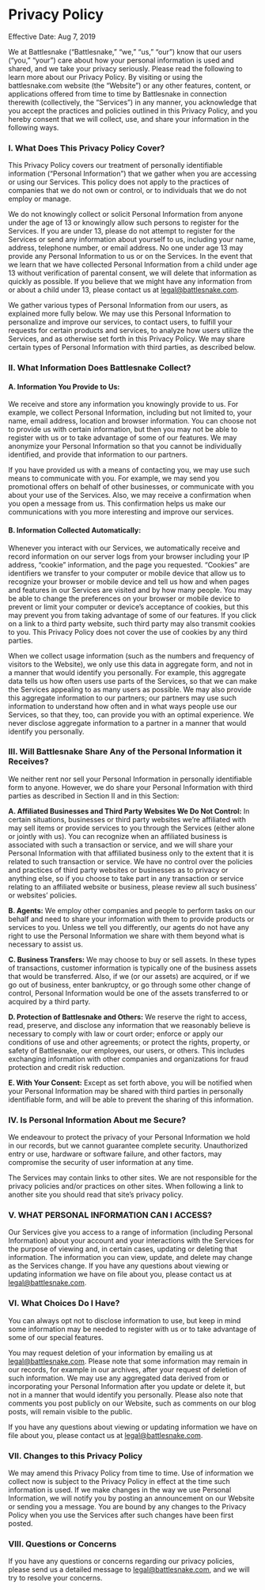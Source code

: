 # Privacy Policy

Effective Date: Aug 7, 2019

We at Battlesnake \(“Battlesnake,” “we,” “us,” “our”\) know that our users \(“you,” “your”\) care about how your personal information is used and shared, and we take your privacy seriously. Please read the following to learn more about our Privacy Policy. By visiting or using the battlesnake.com website \(the “Website”\) or any other features, content, or applications offered from time to time by Battlesnake in connection therewith \(collectively, the “Services”\) in any manner, you acknowledge that you accept the practices and policies outlined in this Privacy Policy, and you hereby consent that we will collect, use, and share your information in the following ways.

### I. What Does This Privacy Policy Cover?

This Privacy Policy covers our treatment of personally identifiable information \(“Personal Information”\) that we gather when you are accessing or using our Services. This policy does not apply to the practices of companies that we do not own or control, or to individuals that we do not employ or manage.

We do not knowingly collect or solicit Personal Information from anyone under the age of 13 or knowingly allow such persons to register for the Services. If you are under 13, please do not attempt to register for the Services or send any information about yourself to us, including your name, address, telephone number, or email address. No one under age 13 may provide any Personal Information to us or on the Services. In the event that we learn that we have collected Personal Information from a child under age 13 without verification of parental consent, we will delete that information as quickly as possible. If you believe that we might have any information from or about a child under 13, please contact us at legal@battlesnake.com.

We gather various types of Personal Information from our users, as explained more fully below. We may use this Personal Information to personalize and improve our services, to contact users, to fulfill your requests for certain products and services, to analyze how users utilize the Services, and as otherwise set forth in this Privacy Policy. We may share certain types of Personal Information with third parties, as described below.

### II. What Information Does Battlesnake Collect? 

#### A. Information You Provide to Us:

We receive and store any information you knowingly provide to us. For example, we collect Personal Information, including but not limited to, your name, email address, location and browser information. You can choose not to provide us with certain information, but then you may not be able to register with us or to take advantage of some of our features. We may anonymize your Personal Information so that you cannot be individually identified, and provide that information to our partners.

If you have provided us with a means of contacting you, we may use such means to communicate with you. For example, we may send you promotional offers on behalf of other businesses, or communicate with you about your use of the Services. Also, we may receive a confirmation when you open a message from us. This confirmation helps us make our communications with you more interesting and improve our services.

#### B. Information Collected Automatically:

Whenever you interact with our Services, we automatically receive and record information on our server logs from your browser including your IP address, “cookie” information, and the page you requested. “Cookies” are identifiers we transfer to your computer or mobile device that allow us to recognize your browser or mobile device and tell us how and when pages and features in our Services are visited and by how many people. You may be able to change the preferences on your browser or mobile device to prevent or limit your computer or device’s acceptance of cookies, but this may prevent you from taking advantage of some of our features. If you click on a link to a third party website, such third party may also transmit cookies to you. This Privacy Policy does not cover the use of cookies by any third parties.

When we collect usage information \(such as the numbers and frequency of visitors to the Website\), we only use this data in aggregate form, and not in a manner that would identify you personally. For example, this aggregate data tells us how often users use parts of the Services, so that we can make the Services appealing to as many users as possible. We may also provide this aggregate information to our partners; our partners may use such information to understand how often and in what ways people use our Services, so that they, too, can provide you with an optimal experience. We never disclose aggregate information to a partner in a manner that would identify you personally.

### III. Will Battlesnake Share Any of the Personal Information it Receives? 

We neither rent nor sell your Personal Information in personally identifiable form to anyone. However, we do share your Personal Information with third parties as described in Section II and in this Section:

**A. Affiliated Businesses and Third Party Websites We Do Not Control:** In certain situations, businesses or third party websites we’re affiliated with may sell items or provide services to you through the Services \(either alone or jointly with us\). You can recognize when an affiliated business is associated with such a transaction or service, and we will share your Personal Information with that affiliated business only to the extent that it is related to such transaction or service. We have no control over the policies and practices of third party websites or businesses as to privacy or anything else, so if you choose to take part in any transaction or service relating to an affiliated website or business, please review all such business’ or websites’ policies.

**B. Agents:** We employ other companies and people to perform tasks on our behalf and need to share your information with them to provide products or services to you. Unless we tell you differently, our agents do not have any right to use the Personal Information we share with them beyond what is necessary to assist us.

**C. Business Transfers:** We may choose to buy or sell assets. In these types of transactions, customer information is typically one of the business assets that would be transferred. Also, if we \(or our assets\) are acquired, or if we go out of business, enter bankruptcy, or go through some other change of control, Personal Information would be one of the assets transferred to or acquired by a third party.

**D. Protection of Battlesnake and Others:** We reserve the right to access, read, preserve, and disclose any information that we reasonably believe is necessary to comply with law or court order; enforce or apply our conditions of use and other agreements; or protect the rights, property, or safety of Battlesnake, our employees, our users, or others. This includes exchanging information with other companies and organizations for fraud protection and credit risk reduction.

**E. With Your Consent:** Except as set forth above, you will be notified when your Personal Information may be shared with third parties in personally identifiable form, and will be able to prevent the sharing of this information.

### IV. Is Personal Information About me Secure? 

We endeavour to protect the privacy of your Personal Information we hold in our records, but we cannot guarantee complete security. Unauthorized entry or use, hardware or software failure, and other factors, may compromise the security of user information at any time.

The Services may contain links to other sites. We are not responsible for the privacy policies and/or practices on other sites. When following a link to another site you should read that site’s privacy policy.

### V. WHAT PERSONAL INFORMATION CAN I ACCESS? 

Our Services give you access to a range of information \(including Personal Information\) about your account and your interactions with the Services for the purpose of viewing and, in certain cases, updating or deleting that information. The information you can view, update, and delete may change as the Services change. If you have any questions about viewing or updating information we have on file about you, please contact us at legal@battlesnake.com.

### VI. What Choices Do I Have? 

You can always opt not to disclose information to use, but keep in mind some information may be needed to register with us or to take advantage of some of our special features.

You may request deletion of your information by emailing us at legal@battlesnake.com. Please note that some information may remain in our records, for example in our archives, after your request of deletion of such information. We may use any aggregated data derived from or incorporating your Personal Information after you update or delete it, but not in a manner that would identify you personally. Please also note that comments you post publicly on our Website, such as comments on our blog posts, will remain visible to the public.

If you have any questions about viewing or updating information we have on file about you, please contact us at [legal@battlesnake.com](mailto:legal@battlesnake.com).

### VII. Changes to this Privacy Policy

 We may amend this Privacy Policy from time to time. Use of information we collect now is subject to the Privacy Policy in effect at the time such information is used. If we make changes in the way we use Personal Information, we will notify you by posting an announcement on our Website or sending you a message. You are bound by any changes to the Privacy Policy when you use the Services after such changes have been first posted.

### VIII. Questions or Concerns

If you have any questions or concerns regarding our privacy policies, please send us a detailed message to [legal@battlesnake.com](mailto:legal@battlesnake.com), and we will try to resolve your concerns.

